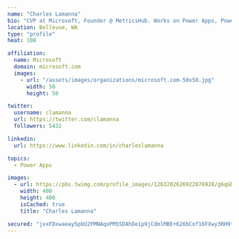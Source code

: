```yaml
---
name: "Charles Lamanna"
bio: "CVP at Microsoft, Founder @ MetricsHub. Works on Power Apps, Power Automate, Power Virtual Agent, Common Data Service and Dynamics 365."
location: Bellevue, WA
type: "profile"
heat: 108

affiliation:
  name: Microsoft
  domain: microsoft.com
  images:
    - url: "/assets/images/organizations/microsoft.com-50x50.jpg"
      width: 50
      height: 50

twitter:
  username: clamanna
  url: https://twitter.com/clamanna
  followers: 5432

linkedin:
  url: https://www.linkedin.com/in/charleslamanna

topics:
  - Power Apps

images:
  - url: https://pbs.twimg.com/profile_images/1263202626922876928/g6qGbHZ-_400x400.jpg
    width: 400
    height: 400
    isCached: true
    title: "Charles Lamanna"

secured: "jxxFDxwaeay5pbU2FMNAqoPM5SDAhDe1p9jCdmlMBE+626bCof16FXwy3RH9t2hsW/AoqHqjeSnDpecHDIc9mgmmSTkAzLSk8JZSaaRQbmLrqc6oWgcxQoqpUAnjDBFvjtMMb7lWjrzVoSzzhDEQ5477Rlzc+wWi7Ev0rSpdxiE46f3s7dH4i1bp64eF2E1WBNS9QZGHR/KbPXEF77NY54aCf+YbUMTgp18TS/1GAMkmDzU8Dq8nglbLKqKyFp/Y6oLdt35lRCNdTiY7tVGugWDSI+cF7DS2cDMHhyilMNMn/KuyF7NoKJF6dIEwU/1Nv/2CXvrADexXKwWQXYTFS/CQtfK01lSAL8vePROcNJvb0+GABAjUaVLtl4D0sU1XmOi54M4uf6sXiJy5JLkU2hCLXpYSTCkKhy2PLRKIpHU=;z0RH1SV7y+sO8HZlAR5MUg=="
---
```


